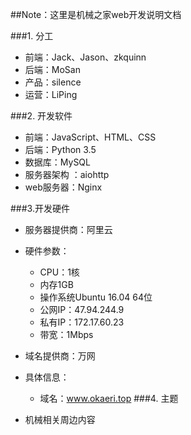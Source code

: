 ##Note：这里是机械之家web开发说明文档

###1. 分工
 - 前端：Jack、Jason、zkquinn
 - 后端：MoSan
 - 产品：silence
 - 运营：LiPing

###2. 开发软件
 - 前端：JavaScript、HTML、CSS
 - 后端：Python 3.5
 - 数据库：MySQL
 - 服务器架构 ：aiohttp
 - web服务器：Nginx
 
###3.开发硬件
- 服务器提供商：阿里云
- 硬件参数：
  - CPU：1核
  - 内存1GB
  - 操作系统Ubuntu 16.04 64位
  - 公网IP：47.94.244.9
  - 私有IP：172.17.60.23
  - 带宽：1Mbps

- 域名提供商：万网
- 具体信息：
  - 域名：www.okaeri.top
###4. 主题
 - 机械相关周边内容
